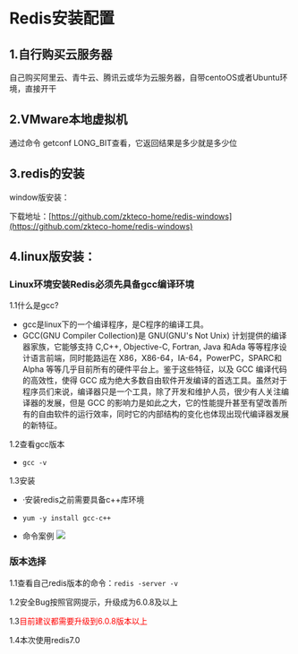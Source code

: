 # Redis安装配置

## 1.自行购买云服务器

自己购买阿里云、青牛云、腾讯云或华为云服务器，自带centoOS或者Ubuntu环境，直接开干

## 2.VMware本地虚拟机

通过命令 getconf LONG_BIT查看，它返回结果是多少就是多少位

## 3.redis的安装

window版安装：

下载地址：[https://github.com/zkteco-home/redis-windows](https://github.com/zkteco-home/redis-windows)

## 4.linux版安装：

### Linux环境安装Redis必须先具备gcc编译环境

​1.1什么是gcc?

- gcc是linux下的一个编译程序，是C程序的编译工具。
- GCC(GNU Compiler Collection)是 GNU(GNU's Not Unix) 计划提供的编译器家族，它能够支持 C,C++, Objective-C, Fortran, Java 和Ada 等等程序设计语言前端，同时能路运在 X86，X86-64，IA-64，PowerPC，SPARC和Alpha 等等几乎目前所有的硬件平台上。鉴于这些特征，以及 GCC 编译代码的高效性，使得 GCC 成为绝大多数自由软件开发编译的首选工具。虽然对于程序员们来说，编译器只是一个工具，除了开发和维护人员，很少有人关注编译器的发展，但是 GCC 的影响力是如此之大，它的性能提升甚至有望改善所有的自由软件的运行效率，同时它的内部结构的变化也体现出现代编译器发展的新特征。

​1.2查看gcc版本
- `gcc -v`

1.3安装

- ·安装redis之前需要具备c++库环境

- `yum -y install gcc-c++`

- 命令案例
    ![](images/1.gcc安装.png)

### 版本选择

1.1查看自己redis版本的命令：`redis -server -v`

1.2安全Bug按照官网提示，升级成为6.0.8及以上

1.3<font color= 'red'>目前建议都需要升级到6.0.8版本以上</font>

1.4本次使用redis7.0





